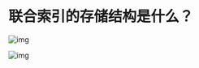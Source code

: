 # 联合索引的存储结构是什么？

![img](https://pic1.zhimg.com/80/v2-47641c22f8af7f1d7b8e790b8e0873ef_720w.jpg?source=1940ef5c)

![img](https://pic2.zhimg.com/80/v2-7f20eb4512b782ac973c60b0d15cb3fc_720w.jpg?source=1940ef5c)